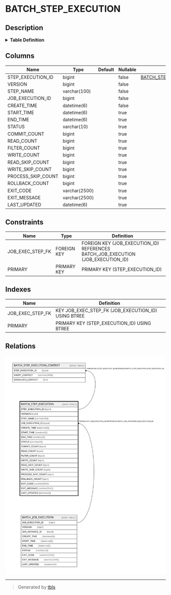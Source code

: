 # BATCH_STEP_EXECUTION

## Description

<details>
<summary><strong>Table Definition</strong></summary>

```sql
CREATE TABLE `BATCH_STEP_EXECUTION` (
  `STEP_EXECUTION_ID` bigint NOT NULL,
  `VERSION` bigint NOT NULL,
  `STEP_NAME` varchar(100) NOT NULL,
  `JOB_EXECUTION_ID` bigint NOT NULL,
  `CREATE_TIME` datetime(6) NOT NULL,
  `START_TIME` datetime(6) DEFAULT NULL,
  `END_TIME` datetime(6) DEFAULT NULL,
  `STATUS` varchar(10) DEFAULT NULL,
  `COMMIT_COUNT` bigint DEFAULT NULL,
  `READ_COUNT` bigint DEFAULT NULL,
  `FILTER_COUNT` bigint DEFAULT NULL,
  `WRITE_COUNT` bigint DEFAULT NULL,
  `READ_SKIP_COUNT` bigint DEFAULT NULL,
  `WRITE_SKIP_COUNT` bigint DEFAULT NULL,
  `PROCESS_SKIP_COUNT` bigint DEFAULT NULL,
  `ROLLBACK_COUNT` bigint DEFAULT NULL,
  `EXIT_CODE` varchar(2500) DEFAULT NULL,
  `EXIT_MESSAGE` varchar(2500) DEFAULT NULL,
  `LAST_UPDATED` datetime(6) DEFAULT NULL,
  PRIMARY KEY (`STEP_EXECUTION_ID`),
  KEY `JOB_EXEC_STEP_FK` (`JOB_EXECUTION_ID`),
  CONSTRAINT `JOB_EXEC_STEP_FK` FOREIGN KEY (`JOB_EXECUTION_ID`) REFERENCES `BATCH_JOB_EXECUTION` (`JOB_EXECUTION_ID`)
) ENGINE=InnoDB DEFAULT CHARSET=utf8mb4 COLLATE=utf8mb4_0900_ai_ci
```

</details>

## Columns

| Name | Type | Default | Nullable | Children | Parents | Comment |
| ---- | ---- | ------- | -------- | -------- | ------- | ------- |
| STEP_EXECUTION_ID | bigint |  | false | [BATCH_STEP_EXECUTION_CONTEXT](BATCH_STEP_EXECUTION_CONTEXT.md) |  |  |
| VERSION | bigint |  | false |  |  |  |
| STEP_NAME | varchar(100) |  | false |  |  |  |
| JOB_EXECUTION_ID | bigint |  | false |  | [BATCH_JOB_EXECUTION](BATCH_JOB_EXECUTION.md) |  |
| CREATE_TIME | datetime(6) |  | false |  |  |  |
| START_TIME | datetime(6) |  | true |  |  |  |
| END_TIME | datetime(6) |  | true |  |  |  |
| STATUS | varchar(10) |  | true |  |  |  |
| COMMIT_COUNT | bigint |  | true |  |  |  |
| READ_COUNT | bigint |  | true |  |  |  |
| FILTER_COUNT | bigint |  | true |  |  |  |
| WRITE_COUNT | bigint |  | true |  |  |  |
| READ_SKIP_COUNT | bigint |  | true |  |  |  |
| WRITE_SKIP_COUNT | bigint |  | true |  |  |  |
| PROCESS_SKIP_COUNT | bigint |  | true |  |  |  |
| ROLLBACK_COUNT | bigint |  | true |  |  |  |
| EXIT_CODE | varchar(2500) |  | true |  |  |  |
| EXIT_MESSAGE | varchar(2500) |  | true |  |  |  |
| LAST_UPDATED | datetime(6) |  | true |  |  |  |

## Constraints

| Name | Type | Definition |
| ---- | ---- | ---------- |
| JOB_EXEC_STEP_FK | FOREIGN KEY | FOREIGN KEY (JOB_EXECUTION_ID) REFERENCES BATCH_JOB_EXECUTION (JOB_EXECUTION_ID) |
| PRIMARY | PRIMARY KEY | PRIMARY KEY (STEP_EXECUTION_ID) |

## Indexes

| Name | Definition |
| ---- | ---------- |
| JOB_EXEC_STEP_FK | KEY JOB_EXEC_STEP_FK (JOB_EXECUTION_ID) USING BTREE |
| PRIMARY | PRIMARY KEY (STEP_EXECUTION_ID) USING BTREE |

## Relations

![er](BATCH_STEP_EXECUTION.svg)

---

> Generated by [tbls](https://github.com/k1LoW/tbls)
